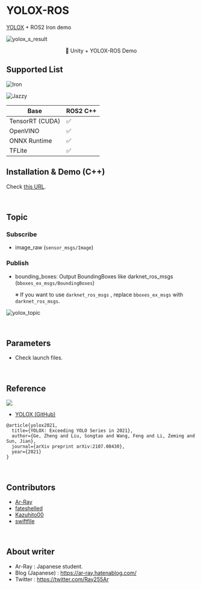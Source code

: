 # YOLOX-ROS

[YOLOX](https://github.com/Megvii-BaseDetection/YOLOX) + ROS2 Iron demo

![yolox_s_result](https://github.com/Ar-Ray-code/RenderTexture2ROS2Image/blob/main/images_for_readme/unity-demo.gif?raw=true)

<div align="center">🔼 Unity + YOLOX-ROS Demo</div>

## Supported List

![Iron](https://github.com/Ar-Ray-code/YOLOX-ROS/actions/workflows/iron.yml/badge.svg)

![Jazzy](https://github.com/Ar-Ray-code/YOLOX-ROS/actions/workflows/jazzy.yml/badge.svg)


| Base            | ROS2 C++ |
| --------------- | -------- |
| TensorRT (CUDA) |  ✅       |
| OpenVINO        |  ✅       |
| ONNX Runtime    |  ✅       |
| TFLite          |  ✅       |


## Installation & Demo (C++)

Check [this URL](./yolox_ros_cpp/README.md).

<br>

## Topic

### Subscribe

- image_raw (`sensor_msgs/Image`)

### Publish

<!-- - yolox/image_raw : Resized image (`sensor_msgs/Image`) -->

- bounding_boxes: Output BoundingBoxes like darknet_ros_msgs (`bboxes_ex_msgs/BoundingBoxes`)

  ※ If you want to use `darknet_ros_msgs` , replace `bboxes_ex_msgs` with `darknet_ros_msgs`.

![yolox_topic](images_for_readme/yolox_topic.png)

<br>

## Parameters

- Check launch files.

<br>

## Reference

![](https://raw.githubusercontent.com/Megvii-BaseDetection/YOLOX/main/assets/logo.png)

- [YOLOX (GitHub)](https://github.com/Megvii-BaseDetection/YOLOX)

```
@article{yolox2021,
  title={YOLOX: Exceeding YOLO Series in 2021},
  author={Ge, Zheng and Liu, Songtao and Wang, Feng and Li, Zeming and Sun, Jian},
  journal={arXiv preprint arXiv:2107.08430},
  year={2021}
}
```

<br>

## Contributors
- [Ar-Ray](https://github.com/Ar-Ray-code)
- [fateshelled](https://github.com/fateshelled)
- [Kazuhito00](https://github.com/Kazuhito00)
- [swiftfile](https://github.com/swiftfile)

<br>

## About writer

- Ar-Ray : Japanese student.
- Blog (Japanese) : https://ar-ray.hatenablog.com/
- Twitter : https://twitter.com/Ray255Ar
